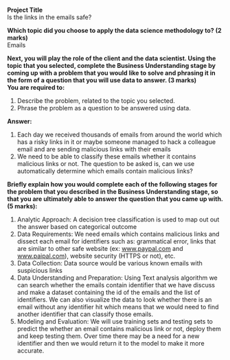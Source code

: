 **Project Title**<br>
Is the links in the emails safe?

**Which topic did you choose to apply the data science methodology to? (2 marks)**<br>
Emails<br>


**Next, you will play the role of the client and the data scientist. Using the topic that you selected, complete the Business Understanding stage by coming up with a problem that you would like to solve and phrasing it in the form of a question that you will use data to answer. (3 marks)**<br>
**You are required to:**
1.	Describe the problem, related to the topic you selected.
2.	Phrase the problem as a question to be answered using data.<br>


**Answer:**
1. Each day we received thousands of emails from around the world which has a risky links in it or maybe someone managed to hack a colleague email and are sending malicious links with their emails
2. We need to be able to classify these emails whether it contains malicious links or not. The question to be asked is, can we use automatically determine which emails contain malicious links?


**Briefly explain how you would complete each of the following stages for the problem that you described in the Business Understanding stage, so that you are ultimately able to answer the question that you came up with. (5 marks):**
1.	Analytic Approach: A decision tree classification is used to map out out the answer based on categorical outcome
2.	Data Requirements: We need emails which contains malicious links and dissect each email for identifiers such as: grammatical error, links that are similar to other safe website (ex: www.paypal.com and www.paipal.com), website security (HTTPS or not), etc.
3.	Data Collection: Data source would be various known emails with suspicious links 
4.	Data Understanding and Preparation: Using Text analysis algorithm we can search whether the emails contain identifier that we have discuss and make a dataset containing the id of the emails and the list of identifiers. We can also visualize the data to look whether there is an email without any identifier hit which means that we would need to find another identifier that can classify those emails.
5.	Modeling and Evaluation: We will use training sets and testing sets to predict the whether an email contains malicious link or not, deploy them and keep testing them. Over time there may be a need for a new identifier and then we would return it to the model to make it more accurate.

